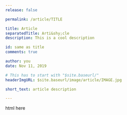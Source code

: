 ```yaml
---
release: false

permalink: /article/TITLE

title: Article
separatedTitle: Arti&shy;cle
description: This is a cool description

id: same as title
comments: true

author: you
date: Nov 11, 2019

# This has to start with "$site.baseurl/"
headerImgURL: $site.baseurl/image/article/IMAGE.jpg

short_text: article description

---
```

html here
